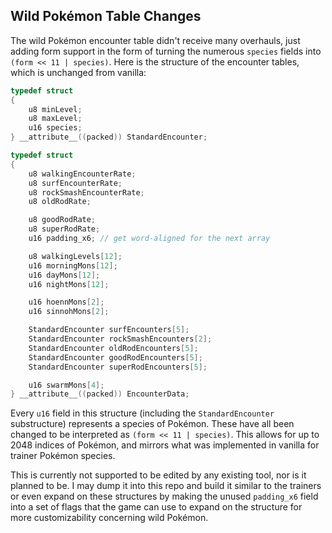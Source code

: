 ## Wild Pokémon Table Changes

The wild Pokémon encounter table didn't receive many overhauls, just adding form support in the form of turning the numerous ``species`` fields into ``(form << 11 | species)``.  Here is the structure of the encounter tables, which is unchanged from vanilla:

```c
typedef struct
{
    u8 minLevel;
    u8 maxLevel;
    u16 species;
} __attribute__((packed)) StandardEncounter;

typedef	struct
{
    u8 walkingEncounterRate;
    u8 surfEncounterRate;
    u8 rockSmashEncounterRate;
    u8 oldRodRate;

    u8 goodRodRate;
    u8 superRodRate;
    u16 padding_x6; // get word-aligned for the next array

    u8 walkingLevels[12];
    u16 morningMons[12];
    u16 dayMons[12];
    u16 nightMons[12];

    u16 hoennMons[2];
    u16 sinnohMons[2];

    StandardEncounter surfEncounters[5];
    StandardEncounter rockSmashEncounters[2];
    StandardEncounter oldRodEncounters[5];
    StandardEncounter goodRodEncounters[5];
    StandardEncounter superRodEncounters[5];

    u16 swarmMons[4];    
} __attribute__((packed)) EncounterData;
```

Every ``u16`` field in this structure (including the ``StandardEncounter`` substructure) represents a species of Pokémon.  These have all been changed to be interpreted as ``(form << 11 | species)``.  This allows for up to 2048 indices of Pokémon, and mirrors what was implemented in vanilla for trainer Pokémon species.

This is currently not supported to be edited by any existing tool, nor is it planned to be.  I may dump it into this repo and build it similar to the trainers or even expand on these structures by making the unused ``padding_x6`` field into a set of flags that the game can use to expand on the structure for more customizability concerning wild Pokémon.
